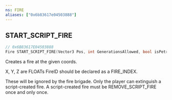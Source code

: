 ```yaml
---
ns: FIRE
aliases: ["0x6b83617e04503888"]
---
```

## START_SCRIPT_FIRE

```c
// 0x6B83617E04503888
Fire START_SCRIPT_FIRE(Vector3 Pos, int GenerationsAllowed, bool isPetrolFire);
```

Creates a fire at the given coords.

X, Y, Z are FLOATs FireID should be declared as a FIRE_INDEX.

These will be ignored by the fire brigade. Only the player can extinguish a script-created fire. A script-created fire must be REMOVE_SCRIPT_FIRE once and only once.

